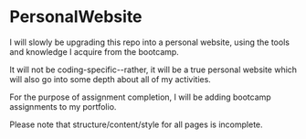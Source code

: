 # PersonalWebsite

I will slowly be upgrading this repo into a personal website, using the tools and knowledge I acquire from the bootcamp.

It will not be coding-specific--rather, it will be a true personal website which will also go into some depth about all of my activities.

For the purpose of assignment completion, I will be adding bootcamp assignments to my portfolio.

Please note that structure/content/style for all pages is incomplete.